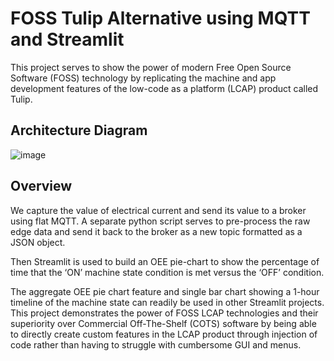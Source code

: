 # FOSS Tulip Alternative using MQTT and Streamlit
This project serves to show the power of modern Free Open Source Software (FOSS) technology by replicating the machine and app development features of the low-code as a platform (LCAP) product called Tulip. 

## Architecture Diagram

![image](https://github.com/enrimarini/toasteroee/assets/98195595/906505b4-e84b-4be4-8e61-36f728c55932)

## Overview
We capture the value of electrical current and send its value to a broker using flat MQTT. A separate python script serves to pre-process the raw edge data and send it back to the broker as a new topic formatted as a JSON object. 

Then Streamlit is used to build an OEE pie-chart to show the percentage of time that the ‘ON’ machine state condition is met versus the ‘OFF’ condition. 

The aggregate OEE pie chart feature and single bar chart showing a 1-hour timeline of the machine state can readily be used in other Streamlit projects. This project demonstrates the power of FOSS LCAP technologies and their superiority over Commercial Off-The-Shelf (COTS) software by being able to directly create custom features in the LCAP product through injection of code rather than having to struggle with cumbersome GUI and menus. 
